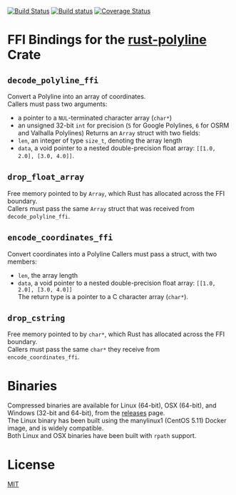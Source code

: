 [![Build Status](https://travis-ci.org/urschrei/polyline-ffi.svg?branch=master)](https://travis-ci.org/urschrei/polyline-ffi) [![Build status](https://ci.appveyor.com/api/projects/status/b7706682i39l1on9/branch/master?svg=true)](https://ci.appveyor.com/project/urschrei/polyline-ffi/branch/master) [![Coverage Status](https://coveralls.io/repos/github/urschrei/polyline-ffi/badge.svg?branch=master)](https://coveralls.io/github/urschrei/polyline-ffi?branch=master)

# FFI Bindings for the [rust-polyline](https://github.com/georust/rust-polyline) Crate


## `decode_polyline_ffi`
Convert a Polyline into an array of coordinates.  
Callers must pass two arguments:

- a pointer to a `NUL`-terminated character array (`char*`)
- an unsigned 32-bit `int` for precision (`5` for Google Polylines, `6` for OSRM and Valhalla Polylines)
Returns an `Array` struct with two fields:
- `len`, an integer of type `size_t`, denoting the array length
- `data`, a void pointer to a nested double-precision float array: `[[1.0, 2.0], [3.0, 4.0]]`.

## `drop_float_array`
Free memory pointed to by `Array`, which Rust has allocated across the FFI boundary.  
Callers must pass the same `Array` struct that was received from `decode_polyline_ffi`.

## `encode_coordinates_ffi`
Convert coordinates into a Polyline
Callers must pass a struct, with two members:
- `len`, the array length
- `data`, a void pointer to a nested double-precision float array: `[[1.0, 2.0], [3.0, 4.0]]`  
The return type is a pointer to a C character array (`char*`).

## `drop_cstring`
Free memory pointed to by `char*`, which Rust has allocated across the FFI boundary.  
Callers must pass the same `char*` they receive from `encode_coordinates_ffi`.

# Binaries
Compressed binaries are available for Linux (64-bit), OSX (64-bit), and Windows (32-bit and 64-bit), from the [releases](https://github.com/urschrei/polyline-ffi/releases) page.  
The Linux binary has been built using the manylinux1 (CentOS 5.11) Docker image, and is widely compatible.  
Both Linux and OSX binaries have been built with `rpath` support.

# License
[MIT](license.txt)

